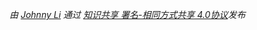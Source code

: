 *由 [Johnny Li](https://johnny1952.github.io) 通过 [知识共享 署名-相同方式共享 4.0协议](https://creativecommons.org/licenses/by-sa/4.0/)发布*
